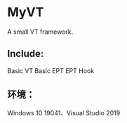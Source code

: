 # MyVT
A small VT framework.

## Include:
Basic VT
Basic EPT
EPT Hook


## 环境：
Windows 10 19041、Visual Studio 2019
